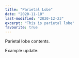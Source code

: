 ```yaml
---
title: "Parietal Lobe"
date: "2020-11-10"
last-modified: "2020-12-23"
excerpt: "This is parietal lobe"
favourite: true
---
```


Parietal lobe contents.

Example update.
